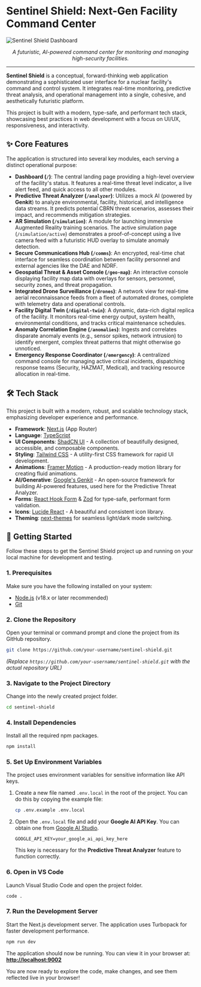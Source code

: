 
# Sentinel Shield: Next-Gen Facility Command Center

![Sentinel Shield Dashboard](https://placehold.co/1200x600.png/0A0F14/14FFEC?text=Sentinel+Shield+UI)
<p align="center"><i>A futuristic, AI-powered command center for monitoring and managing high-security facilities.</i></p>

---

**Sentinel Shield** is a conceptual, forward-thinking web application demonstrating a sophisticated user interface for a nuclear facility's command and control system. It integrates real-time monitoring, predictive threat analysis, and operational management into a single, cohesive, and aesthetically futuristic platform.

This project is built with a modern, type-safe, and performant tech stack, showcasing best practices in web development with a focus on UI/UX, responsiveness, and interactivity.

## ✨ Core Features

The application is structured into several key modules, each serving a distinct operational purpose:

*   **Dashboard (`/`)**: The central landing page providing a high-level overview of the facility's status. It features a real-time threat level indicator, a live alert feed, and quick access to all other modules.
*   **Predictive Threat Analyzer (`/analyzer`)**: Utilizes a mock AI (powered by **Genkit**) to analyze environmental, facility, historical, and intelligence data streams. It predicts potential CBRN threat scenarios, assesses their impact, and recommends mitigation strategies.
*   **AR Simulation (`/simulation`)**: A module for launching immersive Augmented Reality training scenarios. The active simulation page (`/simulation/active`) demonstrates a proof-of-concept using a live camera feed with a futuristic HUD overlay to simulate anomaly detection.
*   **Secure Communications Hub (`/comms`)**: An encrypted, real-time chat interface for seamless coordination between facility personnel and external agencies like the DAE and NDRF.
*   **Geospatial Threat & Asset Console (`/geo-map`)**: An interactive console displaying facility map data with overlays for sensors, personnel, security zones, and threat propagation.
*   **Integrated Drone Surveillance (`/drones`)**: A network view for real-time aerial reconnaissance feeds from a fleet of automated drones, complete with telemetry data and operational controls.
*   **Facility Digital Twin (`/digital-twin`)**: A dynamic, data-rich digital replica of the facility. It monitors real-time energy output, system health, environmental conditions, and tracks critical maintenance schedules.
*   **Anomaly Correlation Engine (`/anomalies`)**: Ingests and correlates disparate anomaly events (e.g., sensor spikes, network intrusion) to identify emergent, complex threat patterns that might otherwise go unnoticed.
*   **Emergency Response Coordinator (`/emergency`)**: A centralized command console for managing active critical incidents, dispatching response teams (Security, HAZMAT, Medical), and tracking resource allocation in real-time.

## 🛠️ Tech Stack

This project is built with a modern, robust, and scalable technology stack, emphasizing developer experience and performance.

*   **Framework**: [Next.js](https://nextjs.org/) (App Router)
*   **Language**: [TypeScript](https://www.typescriptlang.org/)
*   **UI Components**: [ShadCN UI](https://ui.shadcn.com/) - A collection of beautifully designed, accessible, and composable components.
*   **Styling**: [Tailwind CSS](https://tailwindcss.com/) - A utility-first CSS framework for rapid UI development.
*   **Animations**: [Framer Motion](https://www.framer.com/motion/) - A production-ready motion library for creating fluid animations.
*   **AI/Generative**: [Google's Genkit](https://firebase.google.com/docs/genkit) - An open-source framework for building AI-powered features, used here for the Predictive Threat Analyzer.
*   **Forms**: [React Hook Form](https://react-hook-form.com/) & [Zod](https://zod.dev/) for type-safe, performant form validation.
*   **Icons**: [Lucide React](https://lucide.dev/) - A beautiful and consistent icon library.
*   **Theming**: [next-themes](https://github.com/pacocoursey/next-themes) for seamless light/dark mode switching.

## 🚀 Getting Started

Follow these steps to get the Sentinel Shield project up and running on your local machine for development and testing.

### 1. Prerequisites

Make sure you have the following installed on your system:
*   [Node.js](https://nodejs.org/en/) (v18.x or later recommended)
*   [Git](https://git-scm.com/)

### 2. Clone the Repository

Open your terminal or command prompt and clone the project from its GitHub repository.

```bash
git clone https://github.com/your-username/sentinel-shield.git
```
*(Replace `https://github.com/your-username/sentinel-shield.git` with the actual repository URL)*

### 3. Navigate to the Project Directory

Change into the newly created project folder.

```bash
cd sentinel-shield
```

### 4. Install Dependencies

Install all the required npm packages.

```bash
npm install
```

### 5. Set Up Environment Variables

The project uses environment variables for sensitive information like API keys.

1.  Create a new file named `.env.local` in the root of the project. You can do this by copying the example file:
    ```bash
    cp .env.example .env.local
    ```
2.  Open the `.env.local` file and add your **Google AI API Key**. You can obtain one from [Google AI Studio](https://aistudio.google.com/app/apikey).
    ```
    GOOGLE_API_KEY=your_google_ai_api_key_here
    ```
    This key is necessary for the **Predictive Threat Analyzer** feature to function correctly.

### 6. Open in VS Code

Launch Visual Studio Code and open the project folder.

```bash
code .
```

### 7. Run the Development Server

Start the Next.js development server. The application uses Turbopack for faster development performance.

```bash
npm run dev
```

The application should now be running. You can view it in your browser at:
**[http://localhost:9002](http://localhost:9002)**

You are now ready to explore the code, make changes, and see them reflected live in your browser!
